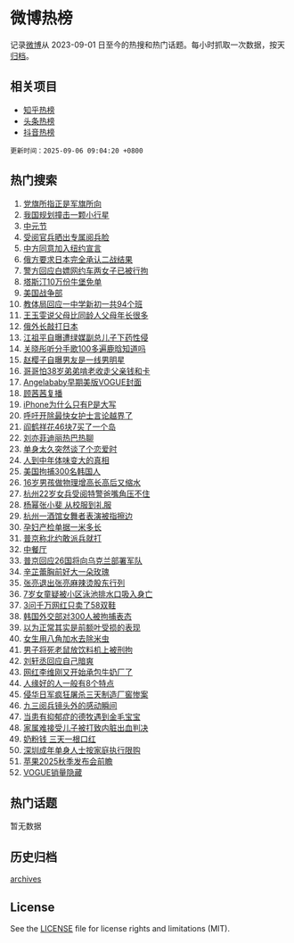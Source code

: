 # 微博热榜

记录[微博](https://www.weibo.com)从 2023-09-01 日至今的热搜和热门话题。每小时抓取一次数据，按天[归档](archives)。

## 相关项目

- [知乎热榜](https://github.com/hotarchive/zhihu)
- [头条热榜](https://github.com/hotarchive/toutiao)
- [抖音热榜](https://github.com/hotarchive/douyin)


`更新时间：2025-09-06 09:04:20 +0800`

## 热门搜索

1. [党旗所指正是军旗所向](https://m.weibo.cn/search?containerid=100103type%3D1%26t%3D10%26q%3D%23%E5%85%9A%E6%97%97%E6%89%80%E6%8C%87%E6%AD%A3%E6%98%AF%E5%86%9B%E6%97%97%E6%89%80%E5%90%91%23&stream_entry_id=51&isnewpage=1&extparam=seat%3D1%26dgr%3D0%26filter_type%3Drealtimehot%26stream_entry_id%3D51%26c_type%3D51%26q%3D%2523%25E5%2585%259A%25E6%2597%2597%25E6%2589%2580%25E6%258C%2587%25E6%25AD%25A3%25E6%2598%25AF%25E5%2586%259B%25E6%2597%2597%25E6%2589%2580%25E5%2590%2591%2523%26pos%3D0%26cate%3D10103%26display_time%3D1757120659%26pre_seqid%3D17571206589690283792206)
1. [我国规划撞击一颗小行星](https://m.weibo.cn/search?containerid=100103type%3D1%26t%3D10%26q%3D%23%E6%88%91%E5%9B%BD%E8%A7%84%E5%88%92%E6%92%9E%E5%87%BB%E4%B8%80%E9%A2%97%E5%B0%8F%E8%A1%8C%E6%98%9F%23&stream_entry_id=31&isnewpage=1&extparam=seat%3D1%26band_rank%3D1%26filter_type%3Drealtimehot%26c_type%3D31%26pos%3D0%26cate%3D5001%26dgr%3D0%26stream_entry_id%3D31%26q%3D%2523%25E6%2588%2591%25E5%259B%25BD%25E8%25A7%2584%25E5%2588%2592%25E6%2592%259E%25E5%2587%25BB%25E4%25B8%2580%25E9%25A2%2597%25E5%25B0%258F%25E8%25A1%258C%25E6%2598%259F%2523%26flag%3D1%26lcate%3D5001%26realpos%3D1%26display_time%3D1757120659%26pre_seqid%3D17571206589690283792206)
1. [中元节](https://m.weibo.cn/search?containerid=100103type%3D1%26t%3D10%26q%3D%E4%B8%AD%E5%85%83%E8%8A%82&stream_entry_id=31&isnewpage=1&extparam=seat%3D1%26band_rank%3D2%26filter_type%3Drealtimehot%26c_type%3D31%26pos%3D1%26cate%3D5001%26dgr%3D0%26stream_entry_id%3D31%26q%3D%25E4%25B8%25AD%25E5%2585%2583%25E8%258A%2582%26flag%3D1%26lcate%3D5001%26realpos%3D2%26display_time%3D1757120659%26pre_seqid%3D17571206589690283792206)
1. [受阅官兵晒出专属阅兵脸](https://m.weibo.cn/search?containerid=100103type%3D1%26t%3D10%26q%3D%23%E5%8F%97%E9%98%85%E5%AE%98%E5%85%B5%E6%99%92%E5%87%BA%E4%B8%93%E5%B1%9E%E9%98%85%E5%85%B5%E8%84%B8%23&stream_entry_id=31&isnewpage=1&extparam=seat%3D1%26band_rank%3D3%26filter_type%3Drealtimehot%26c_type%3D31%26pos%3D2%26cate%3D5001%26dgr%3D0%26stream_entry_id%3D31%26q%3D%2523%25E5%258F%2597%25E9%2598%2585%25E5%25AE%2598%25E5%2585%25B5%25E6%2599%2592%25E5%2587%25BA%25E4%25B8%2593%25E5%25B1%259E%25E9%2598%2585%25E5%2585%25B5%25E8%2584%25B8%2523%26flag%3D0%26lcate%3D5001%26realpos%3D3%26display_time%3D1757120659%26pre_seqid%3D17571206589690283792206)
1. [中方同意加入纽约宣言](https://m.weibo.cn/search?containerid=100103type%3D1%26t%3D10%26q%3D%23%E4%B8%AD%E6%96%B9%E5%90%8C%E6%84%8F%E5%8A%A0%E5%85%A5%E7%BA%BD%E7%BA%A6%E5%AE%A3%E8%A8%80%23&stream_entry_id=31&isnewpage=1&extparam=seat%3D1%26band_rank%3D4%26filter_type%3Drealtimehot%26c_type%3D31%26pos%3D3%26cate%3D5001%26dgr%3D0%26stream_entry_id%3D31%26q%3D%2523%25E4%25B8%25AD%25E6%2596%25B9%25E5%2590%258C%25E6%2584%258F%25E5%258A%25A0%25E5%2585%25A5%25E7%25BA%25BD%25E7%25BA%25A6%25E5%25AE%25A3%25E8%25A8%2580%2523%26flag%3D1%26lcate%3D5001%26realpos%3D4%26display_time%3D1757120659%26pre_seqid%3D17571206589690283792206)
1. [俄方要求日本完全承认二战结果](https://m.weibo.cn/search?containerid=100103type%3D1%26t%3D10%26q%3D%23%E4%BF%84%E6%96%B9%E8%A6%81%E6%B1%82%E6%97%A5%E6%9C%AC%E5%AE%8C%E5%85%A8%E6%89%BF%E8%AE%A4%E4%BA%8C%E6%88%98%E7%BB%93%E6%9E%9C%23&stream_entry_id=31&isnewpage=1&extparam=seat%3D1%26band_rank%3D5%26filter_type%3Drealtimehot%26c_type%3D31%26pos%3D4%26cate%3D5001%26dgr%3D0%26stream_entry_id%3D31%26q%3D%2523%25E4%25BF%2584%25E6%2596%25B9%25E8%25A6%2581%25E6%25B1%2582%25E6%2597%25A5%25E6%259C%25AC%25E5%25AE%258C%25E5%2585%25A8%25E6%2589%25BF%25E8%25AE%25A4%25E4%25BA%258C%25E6%2588%2598%25E7%25BB%2593%25E6%259E%259C%2523%26flag%3D0%26lcate%3D5001%26realpos%3D5%26display_time%3D1757120659%26pre_seqid%3D17571206589690283792206)
1. [警方回应白嫖网约车两女子已被行拘](https://m.weibo.cn/search?containerid=100103type%3D1%26t%3D10%26q%3D%23%E8%AD%A6%E6%96%B9%E5%9B%9E%E5%BA%94%E7%99%BD%E5%AB%96%E7%BD%91%E7%BA%A6%E8%BD%A6%E4%B8%A4%E5%A5%B3%E5%AD%90%E5%B7%B2%E8%A2%AB%E8%A1%8C%E6%8B%98%23&stream_entry_id=31&isnewpage=1&extparam=seat%3D1%26band_rank%3D6%26filter_type%3Drealtimehot%26c_type%3D31%26pos%3D5%26cate%3D5001%26dgr%3D0%26stream_entry_id%3D31%26q%3D%2523%25E8%25AD%25A6%25E6%2596%25B9%25E5%259B%259E%25E5%25BA%2594%25E7%2599%25BD%25E5%25AB%2596%25E7%25BD%2591%25E7%25BA%25A6%25E8%25BD%25A6%25E4%25B8%25A4%25E5%25A5%25B3%25E5%25AD%2590%25E5%25B7%25B2%25E8%25A2%25AB%25E8%25A1%258C%25E6%258B%2598%2523%26flag%3D1%26lcate%3D5001%26realpos%3D6%26display_time%3D1757120659%26pre_seqid%3D17571206589690283792206)
1. [塔斯汀10万份牛堡免单](https://m.weibo.cn/search?containerid=100103type%3D1%26t%3D10%26q%3D%23%E5%A1%94%E6%96%AF%E6%B1%8010%E4%B8%87%E4%BB%BD%E7%89%9B%E5%A0%A1%E5%85%8D%E5%8D%95%23&stream_entry_id=31&isnewpage=1&extparam=seat%3D1%26band_rank%3D7%26filter_type%3Drealtimehot%26c_type%3D31%26topic_ad%3D1%26pos%3D6%26cate%3D5001%26dgr%3D0%26adid%3D299942%26stream_entry_id%3D31%26is_ad_pos%3D1%26q%3D%2523%25E5%25A1%2594%25E6%2596%25AF%25E6%25B1%258010%25E4%25B8%2587%25E4%25BB%25BD%25E7%2589%259B%25E5%25A0%25A1%25E5%2585%258D%25E5%258D%2595%2523%26lcate%3D5001%26display_time%3D1757120659%26pre_seqid%3D17571206589690283792206)
1. [美国战争部](https://m.weibo.cn/search?containerid=100103type%3D1%26t%3D10%26q%3D%23%E7%BE%8E%E5%9B%BD%E6%88%98%E4%BA%89%E9%83%A8%23&stream_entry_id=31&isnewpage=1&extparam=seat%3D1%26band_rank%3D7%26filter_type%3Drealtimehot%26c_type%3D31%26pos%3D7%26cate%3D5001%26dgr%3D0%26stream_entry_id%3D31%26q%3D%2523%25E7%25BE%258E%25E5%259B%25BD%25E6%2588%2598%25E4%25BA%2589%25E9%2583%25A8%2523%26flag%3D1%26lcate%3D5001%26realpos%3D7%26display_time%3D1757120659%26pre_seqid%3D17571206589690283792206)
1. [教体局回应一中学新初一共94个班](https://m.weibo.cn/search?containerid=100103type%3D1%26t%3D10%26q%3D%23%E6%95%99%E4%BD%93%E5%B1%80%E5%9B%9E%E5%BA%94%E4%B8%80%E4%B8%AD%E5%AD%A6%E6%96%B0%E5%88%9D%E4%B8%80%E5%85%B194%E4%B8%AA%E7%8F%AD%23&stream_entry_id=31&isnewpage=1&extparam=seat%3D1%26band_rank%3D8%26filter_type%3Drealtimehot%26c_type%3D31%26pos%3D8%26cate%3D5001%26dgr%3D0%26stream_entry_id%3D31%26q%3D%2523%25E6%2595%2599%25E4%25BD%2593%25E5%25B1%2580%25E5%259B%259E%25E5%25BA%2594%25E4%25B8%2580%25E4%25B8%25AD%25E5%25AD%25A6%25E6%2596%25B0%25E5%2588%259D%25E4%25B8%2580%25E5%2585%25B194%25E4%25B8%25AA%25E7%258F%25AD%2523%26flag%3D0%26lcate%3D5001%26realpos%3D8%26display_time%3D1757120659%26pre_seqid%3D17571206589690283792206)
1. [王玉雯说父母比同龄人父母年长很多](https://m.weibo.cn/search?containerid=100103type%3D1%26t%3D10%26q%3D%23%E7%8E%8B%E7%8E%89%E9%9B%AF%E8%AF%B4%E7%88%B6%E6%AF%8D%E6%AF%94%E5%90%8C%E9%BE%84%E4%BA%BA%E7%88%B6%E6%AF%8D%E5%B9%B4%E9%95%BF%E5%BE%88%E5%A4%9A%23&stream_entry_id=31&isnewpage=1&extparam=seat%3D1%26band_rank%3D9%26filter_type%3Drealtimehot%26c_type%3D31%26pos%3D9%26cate%3D5001%26dgr%3D0%26stream_entry_id%3D31%26q%3D%2523%25E7%258E%258B%25E7%258E%2589%25E9%259B%25AF%25E8%25AF%25B4%25E7%2588%25B6%25E6%25AF%258D%25E6%25AF%2594%25E5%2590%258C%25E9%25BE%2584%25E4%25BA%25BA%25E7%2588%25B6%25E6%25AF%258D%25E5%25B9%25B4%25E9%2595%25BF%25E5%25BE%2588%25E5%25A4%259A%2523%26flag%3D0%26lcate%3D5001%26realpos%3D9%26display_time%3D1757120659%26pre_seqid%3D17571206589690283792206)
1. [俄外长敲打日本](https://m.weibo.cn/search?containerid=100103type%3D1%26t%3D10%26q%3D%23%E4%BF%84%E5%A4%96%E9%95%BF%E6%95%B2%E6%89%93%E6%97%A5%E6%9C%AC%23&stream_entry_id=31&isnewpage=1&extparam=seat%3D1%26band_rank%3D10%26filter_type%3Drealtimehot%26c_type%3D31%26pos%3D10%26cate%3D5001%26dgr%3D0%26stream_entry_id%3D31%26q%3D%2523%25E4%25BF%2584%25E5%25A4%2596%25E9%2595%25BF%25E6%2595%25B2%25E6%2589%2593%25E6%2597%25A5%25E6%259C%25AC%2523%26flag%3D1%26lcate%3D5001%26realpos%3D10%26display_time%3D1757120659%26pre_seqid%3D17571206589690283792206)
1. [江祖平自曝遭绿媒副总儿子下药性侵](https://m.weibo.cn/search?containerid=100103type%3D1%26t%3D10%26q%3D%23%E6%B1%9F%E7%A5%96%E5%B9%B3%E8%87%AA%E6%9B%9D%E9%81%AD%E7%BB%BF%E5%AA%92%E5%89%AF%E6%80%BB%E5%84%BF%E5%AD%90%E4%B8%8B%E8%8D%AF%E6%80%A7%E4%BE%B5%23&stream_entry_id=31&isnewpage=1&extparam=seat%3D1%26band_rank%3D11%26filter_type%3Drealtimehot%26c_type%3D31%26pos%3D11%26cate%3D5001%26dgr%3D0%26stream_entry_id%3D31%26q%3D%2523%25E6%25B1%259F%25E7%25A5%2596%25E5%25B9%25B3%25E8%2587%25AA%25E6%259B%259D%25E9%2581%25AD%25E7%25BB%25BF%25E5%25AA%2592%25E5%2589%25AF%25E6%2580%25BB%25E5%2584%25BF%25E5%25AD%2590%25E4%25B8%258B%25E8%258D%25AF%25E6%2580%25A7%25E4%25BE%25B5%2523%26flag%3D1%26lcate%3D5001%26realpos%3D11%26display_time%3D1757120659%26pre_seqid%3D17571206589690283792206)
1. [关晓彤听分手歌100多遍鹿晗知道吗](https://m.weibo.cn/search?containerid=100103type%3D1%26t%3D10%26q%3D%E5%85%B3%E6%99%93%E5%BD%A4%E5%90%AC%E5%88%86%E6%89%8B%E6%AD%8C100%E5%A4%9A%E9%81%8D%E9%B9%BF%E6%99%97%E7%9F%A5%E9%81%93%E5%90%97&stream_entry_id=31&isnewpage=1&extparam=seat%3D1%26band_rank%3D12%26filter_type%3Drealtimehot%26c_type%3D31%26pos%3D12%26cate%3D5001%26dgr%3D0%26stream_entry_id%3D31%26q%3D%25E5%2585%25B3%25E6%2599%2593%25E5%25BD%25A4%25E5%2590%25AC%25E5%2588%2586%25E6%2589%258B%25E6%25AD%258C100%25E5%25A4%259A%25E9%2581%258D%25E9%25B9%25BF%25E6%2599%2597%25E7%259F%25A5%25E9%2581%2593%25E5%2590%2597%26flag%3D2%26lcate%3D5001%26realpos%3D12%26display_time%3D1757120659%26pre_seqid%3D17571206589690283792206)
1. [赵樱子自曝男友是一线男明星](https://m.weibo.cn/search?containerid=100103type%3D1%26t%3D10%26q%3D%23%E8%B5%B5%E6%A8%B1%E5%AD%90%E8%87%AA%E6%9B%9D%E7%94%B7%E5%8F%8B%E6%98%AF%E4%B8%80%E7%BA%BF%E7%94%B7%E6%98%8E%E6%98%9F%23&stream_entry_id=31&isnewpage=1&extparam=seat%3D1%26band_rank%3D13%26filter_type%3Drealtimehot%26c_type%3D31%26pos%3D13%26cate%3D5001%26dgr%3D0%26stream_entry_id%3D31%26q%3D%2523%25E8%25B5%25B5%25E6%25A8%25B1%25E5%25AD%2590%25E8%2587%25AA%25E6%259B%259D%25E7%2594%25B7%25E5%258F%258B%25E6%2598%25AF%25E4%25B8%2580%25E7%25BA%25BF%25E7%2594%25B7%25E6%2598%258E%25E6%2598%259F%2523%26flag%3D2%26lcate%3D5001%26realpos%3D13%26display_time%3D1757120659%26pre_seqid%3D17571206589690283792206)
1. [哥哥怕38岁弟弟啃老收走父亲钱和卡](https://m.weibo.cn/search?containerid=100103type%3D1%26t%3D10%26q%3D%23%E5%93%A5%E5%93%A5%E6%80%9538%E5%B2%81%E5%BC%9F%E5%BC%9F%E5%95%83%E8%80%81%E6%94%B6%E8%B5%B0%E7%88%B6%E4%BA%B2%E9%92%B1%E5%92%8C%E5%8D%A1%23&stream_entry_id=31&isnewpage=1&extparam=seat%3D1%26band_rank%3D14%26filter_type%3Drealtimehot%26c_type%3D31%26pos%3D14%26cate%3D5001%26dgr%3D0%26stream_entry_id%3D31%26q%3D%2523%25E5%2593%25A5%25E5%2593%25A5%25E6%2580%259538%25E5%25B2%2581%25E5%25BC%259F%25E5%25BC%259F%25E5%2595%2583%25E8%2580%2581%25E6%2594%25B6%25E8%25B5%25B0%25E7%2588%25B6%25E4%25BA%25B2%25E9%2592%25B1%25E5%2592%258C%25E5%258D%25A1%2523%26flag%3D0%26lcate%3D5001%26realpos%3D14%26display_time%3D1757120659%26pre_seqid%3D17571206589690283792206)
1. [Angelababy早期美版VOGUE封面](https://m.weibo.cn/search?containerid=100103type%3D1%26t%3D10%26q%3D%23Angelababy%E6%97%A9%E6%9C%9F%E7%BE%8E%E7%89%88VOGUE%E5%B0%81%E9%9D%A2%23&stream_entry_id=31&isnewpage=1&extparam=seat%3D1%26band_rank%3D15%26filter_type%3Drealtimehot%26c_type%3D31%26pos%3D15%26cate%3D5001%26dgr%3D0%26stream_entry_id%3D31%26q%3D%2523Angelababy%25E6%2597%25A9%25E6%259C%259F%25E7%25BE%258E%25E7%2589%2588VOGUE%25E5%25B0%2581%25E9%259D%25A2%2523%26flag%3D1%26lcate%3D5001%26realpos%3D15%26display_time%3D1757120659%26pre_seqid%3D17571206589690283792206)
1. [顾茜茜复播](https://m.weibo.cn/search?containerid=100103type%3D1%26t%3D10%26q%3D%23%E9%A1%BE%E8%8C%9C%E8%8C%9C%E5%A4%8D%E6%92%AD%23&stream_entry_id=31&isnewpage=1&extparam=seat%3D1%26band_rank%3D16%26filter_type%3Drealtimehot%26c_type%3D31%26pos%3D16%26cate%3D5001%26dgr%3D0%26stream_entry_id%3D31%26q%3D%2523%25E9%25A1%25BE%25E8%258C%259C%25E8%258C%259C%25E5%25A4%258D%25E6%2592%25AD%2523%26flag%3D0%26lcate%3D5001%26realpos%3D16%26display_time%3D1757120659%26pre_seqid%3D17571206589690283792206)
1. [iPhone为什么只有P是大写](https://m.weibo.cn/search?containerid=100103type%3D1%26t%3D10%26q%3DiPhone%E4%B8%BA%E4%BB%80%E4%B9%88%E5%8F%AA%E6%9C%89P%E6%98%AF%E5%A4%A7%E5%86%99&stream_entry_id=31&isnewpage=1&extparam=seat%3D1%26band_rank%3D17%26filter_type%3Drealtimehot%26c_type%3D31%26pos%3D17%26cate%3D5001%26dgr%3D0%26stream_entry_id%3D31%26q%3DiPhone%25E4%25B8%25BA%25E4%25BB%2580%25E4%25B9%2588%25E5%258F%25AA%25E6%259C%2589P%25E6%2598%25AF%25E5%25A4%25A7%25E5%2586%2599%26flag%3D1%26lcate%3D5001%26realpos%3D17%26display_time%3D1757120659%26pre_seqid%3D17571206589690283792206)
1. [呼吁开除最快女护士言论越界了](https://m.weibo.cn/search?containerid=100103type%3D1%26t%3D10%26q%3D%23%E5%91%BC%E5%90%81%E5%BC%80%E9%99%A4%E6%9C%80%E5%BF%AB%E5%A5%B3%E6%8A%A4%E5%A3%AB%E8%A8%80%E8%AE%BA%E8%B6%8A%E7%95%8C%E4%BA%86%23&stream_entry_id=31&isnewpage=1&extparam=seat%3D1%26band_rank%3D18%26filter_type%3Drealtimehot%26c_type%3D31%26pos%3D18%26cate%3D5001%26dgr%3D0%26stream_entry_id%3D31%26q%3D%2523%25E5%2591%25BC%25E5%2590%2581%25E5%25BC%2580%25E9%2599%25A4%25E6%259C%2580%25E5%25BF%25AB%25E5%25A5%25B3%25E6%258A%25A4%25E5%25A3%25AB%25E8%25A8%2580%25E8%25AE%25BA%25E8%25B6%258A%25E7%2595%258C%25E4%25BA%2586%2523%26flag%3D0%26lcate%3D5001%26realpos%3D18%26display_time%3D1757120659%26pre_seqid%3D17571206589690283792206)
1. [阎鹤祥花46块7买了一个岛](https://m.weibo.cn/search?containerid=100103type%3D1%26t%3D10%26q%3D%23%E9%98%8E%E9%B9%A4%E7%A5%A5%E8%8A%B146%E5%9D%977%E4%B9%B0%E4%BA%86%E4%B8%80%E4%B8%AA%E5%B2%9B%23&stream_entry_id=31&isnewpage=1&extparam=seat%3D1%26band_rank%3D19%26filter_type%3Drealtimehot%26c_type%3D31%26pos%3D19%26cate%3D5001%26dgr%3D0%26stream_entry_id%3D31%26q%3D%2523%25E9%2598%258E%25E9%25B9%25A4%25E7%25A5%25A5%25E8%258A%25B146%25E5%259D%25977%25E4%25B9%25B0%25E4%25BA%2586%25E4%25B8%2580%25E4%25B8%25AA%25E5%25B2%259B%2523%26flag%3D0%26lcate%3D5001%26realpos%3D19%26display_time%3D1757120659%26pre_seqid%3D17571206589690283792206)
1. [刘亦菲迪丽热巴热聊](https://m.weibo.cn/search?containerid=100103type%3D1%26t%3D10%26q%3D%23%E5%88%98%E4%BA%A6%E8%8F%B2%E8%BF%AA%E4%B8%BD%E7%83%AD%E5%B7%B4%E7%83%AD%E8%81%8A%23&stream_entry_id=31&isnewpage=1&extparam=seat%3D1%26band_rank%3D20%26filter_type%3Drealtimehot%26c_type%3D31%26pos%3D20%26cate%3D5001%26dgr%3D0%26stream_entry_id%3D31%26q%3D%2523%25E5%2588%2598%25E4%25BA%25A6%25E8%258F%25B2%25E8%25BF%25AA%25E4%25B8%25BD%25E7%2583%25AD%25E5%25B7%25B4%25E7%2583%25AD%25E8%2581%258A%2523%26flag%3D0%26lcate%3D5001%26realpos%3D20%26display_time%3D1757120659%26pre_seqid%3D17571206589690283792206)
1. [单身太久突然谈了个恋爱时](https://m.weibo.cn/search?containerid=100103type%3D1%26t%3D10%26q%3D%23%E5%8D%95%E8%BA%AB%E5%A4%AA%E4%B9%85%E7%AA%81%E7%84%B6%E8%B0%88%E4%BA%86%E4%B8%AA%E6%81%8B%E7%88%B1%E6%97%B6%23&stream_entry_id=31&isnewpage=1&extparam=seat%3D1%26band_rank%3D21%26filter_type%3Drealtimehot%26c_type%3D31%26pos%3D21%26cate%3D5001%26dgr%3D0%26stream_entry_id%3D31%26q%3D%2523%25E5%258D%2595%25E8%25BA%25AB%25E5%25A4%25AA%25E4%25B9%2585%25E7%25AA%2581%25E7%2584%25B6%25E8%25B0%2588%25E4%25BA%2586%25E4%25B8%25AA%25E6%2581%258B%25E7%2588%25B1%25E6%2597%25B6%2523%26flag%3D1%26lcate%3D5001%26realpos%3D21%26display_time%3D1757120659%26pre_seqid%3D17571206589690283792206)
1. [人到中年体味变大的真相](https://m.weibo.cn/search?containerid=100103type%3D1%26t%3D10%26q%3D%E4%BA%BA%E5%88%B0%E4%B8%AD%E5%B9%B4%E4%BD%93%E5%91%B3%E5%8F%98%E5%A4%A7%E7%9A%84%E7%9C%9F%E7%9B%B8&stream_entry_id=31&isnewpage=1&extparam=seat%3D1%26band_rank%3D22%26filter_type%3Drealtimehot%26c_type%3D31%26pos%3D22%26cate%3D5001%26dgr%3D0%26stream_entry_id%3D31%26q%3D%25E4%25BA%25BA%25E5%2588%25B0%25E4%25B8%25AD%25E5%25B9%25B4%25E4%25BD%2593%25E5%2591%25B3%25E5%258F%2598%25E5%25A4%25A7%25E7%259A%2584%25E7%259C%259F%25E7%259B%25B8%26flag%3D0%26lcate%3D5001%26realpos%3D22%26display_time%3D1757120659%26pre_seqid%3D17571206589690283792206)
1. [美国拘捕300名韩国人](https://m.weibo.cn/search?containerid=100103type%3D1%26t%3D10%26q%3D%23%E7%BE%8E%E5%9B%BD%E6%8B%98%E6%8D%95300%E5%90%8D%E9%9F%A9%E5%9B%BD%E4%BA%BA%23&stream_entry_id=31&isnewpage=1&extparam=seat%3D1%26band_rank%3D23%26filter_type%3Drealtimehot%26c_type%3D31%26pos%3D23%26cate%3D5001%26dgr%3D0%26stream_entry_id%3D31%26q%3D%2523%25E7%25BE%258E%25E5%259B%25BD%25E6%258B%2598%25E6%258D%2595300%25E5%2590%258D%25E9%259F%25A9%25E5%259B%25BD%25E4%25BA%25BA%2523%26flag%3D0%26lcate%3D5001%26realpos%3D23%26display_time%3D1757120659%26pre_seqid%3D17571206589690283792206)
1. [16岁男孩做物理增高长高后又缩水](https://m.weibo.cn/search?containerid=100103type%3D1%26t%3D10%26q%3D%2316%E5%B2%81%E7%94%B7%E5%AD%A9%E5%81%9A%E7%89%A9%E7%90%86%E5%A2%9E%E9%AB%98%E9%95%BF%E9%AB%98%E5%90%8E%E5%8F%88%E7%BC%A9%E6%B0%B4%23&stream_entry_id=31&isnewpage=1&extparam=seat%3D1%26band_rank%3D24%26filter_type%3Drealtimehot%26c_type%3D31%26pos%3D24%26cate%3D5001%26dgr%3D0%26stream_entry_id%3D31%26q%3D%252316%25E5%25B2%2581%25E7%2594%25B7%25E5%25AD%25A9%25E5%2581%259A%25E7%2589%25A9%25E7%2590%2586%25E5%25A2%259E%25E9%25AB%2598%25E9%2595%25BF%25E9%25AB%2598%25E5%2590%258E%25E5%258F%2588%25E7%25BC%25A9%25E6%25B0%25B4%2523%26flag%3D1%26lcate%3D5001%26realpos%3D24%26display_time%3D1757120659%26pre_seqid%3D17571206589690283792206)
1. [杭州22岁女兵受阅特警爸嘴角压不住](https://m.weibo.cn/search?containerid=100103type%3D1%26t%3D10%26q%3D%23%E6%9D%AD%E5%B7%9E22%E5%B2%81%E5%A5%B3%E5%85%B5%E5%8F%97%E9%98%85%E7%89%B9%E8%AD%A6%E7%88%B8%E5%98%B4%E8%A7%92%E5%8E%8B%E4%B8%8D%E4%BD%8F%23&stream_entry_id=31&isnewpage=1&extparam=seat%3D1%26band_rank%3D25%26filter_type%3Drealtimehot%26c_type%3D31%26pos%3D25%26cate%3D5001%26dgr%3D0%26stream_entry_id%3D31%26q%3D%2523%25E6%259D%25AD%25E5%25B7%259E22%25E5%25B2%2581%25E5%25A5%25B3%25E5%2585%25B5%25E5%258F%2597%25E9%2598%2585%25E7%2589%25B9%25E8%25AD%25A6%25E7%2588%25B8%25E5%2598%25B4%25E8%25A7%2592%25E5%258E%258B%25E4%25B8%258D%25E4%25BD%258F%2523%26flag%3D0%26lcate%3D5001%26realpos%3D25%26display_time%3D1757120659%26pre_seqid%3D17571206589690283792206)
1. [杨幂张小斐 从校服到礼服](https://m.weibo.cn/search?containerid=100103type%3D1%26t%3D10%26q%3D%E6%9D%A8%E5%B9%82%E5%BC%A0%E5%B0%8F%E6%96%90+%E4%BB%8E%E6%A0%A1%E6%9C%8D%E5%88%B0%E7%A4%BC%E6%9C%8D&stream_entry_id=31&isnewpage=1&extparam=seat%3D1%26band_rank%3D26%26filter_type%3Drealtimehot%26c_type%3D31%26pos%3D26%26cate%3D5001%26dgr%3D0%26stream_entry_id%3D31%26q%3D%25E6%259D%25A8%25E5%25B9%2582%25E5%25BC%25A0%25E5%25B0%258F%25E6%2596%2590%2520%25E4%25BB%258E%25E6%25A0%25A1%25E6%259C%258D%25E5%2588%25B0%25E7%25A4%25BC%25E6%259C%258D%26flag%3D0%26lcate%3D5001%26realpos%3D26%26display_time%3D1757120659%26pre_seqid%3D17571206589690283792206)
1. [杭州一酒馆女舞者表演被指擦边](https://m.weibo.cn/search?containerid=100103type%3D1%26t%3D10%26q%3D%23%E6%9D%AD%E5%B7%9E%E4%B8%80%E9%85%92%E9%A6%86%E5%A5%B3%E8%88%9E%E8%80%85%E8%A1%A8%E6%BC%94%E8%A2%AB%E6%8C%87%E6%93%A6%E8%BE%B9%23&stream_entry_id=31&isnewpage=1&extparam=seat%3D1%26band_rank%3D27%26filter_type%3Drealtimehot%26c_type%3D31%26pos%3D27%26cate%3D5001%26dgr%3D0%26stream_entry_id%3D31%26q%3D%2523%25E6%259D%25AD%25E5%25B7%259E%25E4%25B8%2580%25E9%2585%2592%25E9%25A6%2586%25E5%25A5%25B3%25E8%2588%259E%25E8%2580%2585%25E8%25A1%25A8%25E6%25BC%2594%25E8%25A2%25AB%25E6%258C%2587%25E6%2593%25A6%25E8%25BE%25B9%2523%26flag%3D0%26lcate%3D5001%26realpos%3D27%26display_time%3D1757120659%26pre_seqid%3D17571206589690283792206)
1. [孕妇产检单据一米多长](https://m.weibo.cn/search?containerid=100103type%3D1%26t%3D10%26q%3D%E5%AD%95%E5%A6%87%E4%BA%A7%E6%A3%80%E5%8D%95%E6%8D%AE%E4%B8%80%E7%B1%B3%E5%A4%9A%E9%95%BF&stream_entry_id=31&isnewpage=1&extparam=seat%3D1%26band_rank%3D28%26filter_type%3Drealtimehot%26c_type%3D31%26pos%3D28%26cate%3D5001%26dgr%3D0%26stream_entry_id%3D31%26q%3D%25E5%25AD%2595%25E5%25A6%2587%25E4%25BA%25A7%25E6%25A3%2580%25E5%258D%2595%25E6%258D%25AE%25E4%25B8%2580%25E7%25B1%25B3%25E5%25A4%259A%25E9%2595%25BF%26flag%3D1%26lcate%3D5001%26realpos%3D28%26display_time%3D1757120659%26pre_seqid%3D17571206589690283792206)
1. [普京称北约敢派兵就打](https://m.weibo.cn/search?containerid=100103type%3D1%26t%3D10%26q%3D%23%E6%99%AE%E4%BA%AC%E7%A7%B0%E5%8C%97%E7%BA%A6%E6%95%A2%E6%B4%BE%E5%85%B5%E5%B0%B1%E6%89%93%23&stream_entry_id=31&isnewpage=1&extparam=seat%3D1%26band_rank%3D29%26filter_type%3Drealtimehot%26c_type%3D31%26pos%3D29%26cate%3D5001%26dgr%3D0%26stream_entry_id%3D31%26q%3D%2523%25E6%2599%25AE%25E4%25BA%25AC%25E7%25A7%25B0%25E5%258C%2597%25E7%25BA%25A6%25E6%2595%25A2%25E6%25B4%25BE%25E5%2585%25B5%25E5%25B0%25B1%25E6%2589%2593%2523%26flag%3D1%26lcate%3D5001%26realpos%3D29%26display_time%3D1757120659%26pre_seqid%3D17571206589690283792206)
1. [中餐厅](https://m.weibo.cn/search?containerid=100103type%3D1%26t%3D10%26q%3D%E4%B8%AD%E9%A4%90%E5%8E%85&stream_entry_id=31&isnewpage=1&extparam=seat%3D1%26band_rank%3D30%26filter_type%3Drealtimehot%26c_type%3D31%26pos%3D30%26cate%3D5001%26dgr%3D0%26stream_entry_id%3D31%26q%3D%25E4%25B8%25AD%25E9%25A4%2590%25E5%258E%2585%26flag%3D0%26lcate%3D5001%26realpos%3D30%26display_time%3D1757120659%26pre_seqid%3D17571206589690283792206)
1. [普京回应26国将向乌克兰部署军队](https://m.weibo.cn/search?containerid=100103type%3D1%26t%3D10%26q%3D%23%E6%99%AE%E4%BA%AC%E5%9B%9E%E5%BA%9426%E5%9B%BD%E5%B0%86%E5%90%91%E4%B9%8C%E5%85%8B%E5%85%B0%E9%83%A8%E7%BD%B2%E5%86%9B%E9%98%9F%23&stream_entry_id=31&isnewpage=1&extparam=seat%3D1%26band_rank%3D31%26filter_type%3Drealtimehot%26c_type%3D31%26pos%3D31%26cate%3D5001%26dgr%3D0%26stream_entry_id%3D31%26q%3D%2523%25E6%2599%25AE%25E4%25BA%25AC%25E5%259B%259E%25E5%25BA%259426%25E5%259B%25BD%25E5%25B0%2586%25E5%2590%2591%25E4%25B9%258C%25E5%2585%258B%25E5%2585%25B0%25E9%2583%25A8%25E7%25BD%25B2%25E5%2586%259B%25E9%2598%259F%2523%26flag%3D1%26lcate%3D5001%26realpos%3D31%26display_time%3D1757120659%26pre_seqid%3D17571206589690283792206)
1. [辛芷蕾胸前好大一朵玫瑰](https://m.weibo.cn/search?containerid=100103type%3D1%26t%3D10%26q%3D%23%E8%BE%9B%E8%8A%B7%E8%95%BE%E8%83%B8%E5%89%8D%E5%A5%BD%E5%A4%A7%E4%B8%80%E6%9C%B5%E7%8E%AB%E7%91%B0%23&stream_entry_id=31&isnewpage=1&extparam=seat%3D1%26band_rank%3D32%26filter_type%3Drealtimehot%26c_type%3D31%26pos%3D32%26cate%3D5001%26dgr%3D0%26stream_entry_id%3D31%26q%3D%2523%25E8%25BE%259B%25E8%258A%25B7%25E8%2595%25BE%25E8%2583%25B8%25E5%2589%258D%25E5%25A5%25BD%25E5%25A4%25A7%25E4%25B8%2580%25E6%259C%25B5%25E7%258E%25AB%25E7%2591%25B0%2523%26flag%3D0%26lcate%3D5001%26realpos%3D32%26display_time%3D1757120659%26pre_seqid%3D17571206589690283792206)
1. [张亮退出张亮麻辣烫股东行列](https://m.weibo.cn/search?containerid=100103type%3D1%26t%3D10%26q%3D%23%E5%BC%A0%E4%BA%AE%E9%80%80%E5%87%BA%E5%BC%A0%E4%BA%AE%E9%BA%BB%E8%BE%A3%E7%83%AB%E8%82%A1%E4%B8%9C%E8%A1%8C%E5%88%97%23&stream_entry_id=31&isnewpage=1&extparam=seat%3D1%26band_rank%3D33%26filter_type%3Drealtimehot%26c_type%3D31%26pos%3D33%26cate%3D5001%26dgr%3D0%26stream_entry_id%3D31%26q%3D%2523%25E5%25BC%25A0%25E4%25BA%25AE%25E9%2580%2580%25E5%2587%25BA%25E5%25BC%25A0%25E4%25BA%25AE%25E9%25BA%25BB%25E8%25BE%25A3%25E7%2583%25AB%25E8%2582%25A1%25E4%25B8%259C%25E8%25A1%258C%25E5%2588%2597%2523%26flag%3D0%26lcate%3D5001%26realpos%3D33%26display_time%3D1757120659%26pre_seqid%3D17571206589690283792206)
1. [7岁女童疑被小区泳池排水口吸入身亡](https://m.weibo.cn/search?containerid=100103type%3D1%26t%3D10%26q%3D%237%E5%B2%81%E5%A5%B3%E7%AB%A5%E7%96%91%E8%A2%AB%E5%B0%8F%E5%8C%BA%E6%B3%B3%E6%B1%A0%E6%8E%92%E6%B0%B4%E5%8F%A3%E5%90%B8%E5%85%A5%E8%BA%AB%E4%BA%A1%23&stream_entry_id=31&isnewpage=1&extparam=seat%3D1%26band_rank%3D34%26filter_type%3Drealtimehot%26c_type%3D31%26pos%3D34%26cate%3D5001%26dgr%3D0%26stream_entry_id%3D31%26q%3D%25237%25E5%25B2%2581%25E5%25A5%25B3%25E7%25AB%25A5%25E7%2596%2591%25E8%25A2%25AB%25E5%25B0%258F%25E5%258C%25BA%25E6%25B3%25B3%25E6%25B1%25A0%25E6%258E%2592%25E6%25B0%25B4%25E5%258F%25A3%25E5%2590%25B8%25E5%2585%25A5%25E8%25BA%25AB%25E4%25BA%25A1%2523%26flag%3D1%26lcate%3D5001%26realpos%3D34%26display_time%3D1757120659%26pre_seqid%3D17571206589690283792206)
1. [3问千万网红只卖了58双鞋](https://m.weibo.cn/search?containerid=100103type%3D1%26t%3D10%26q%3D%233%E9%97%AE%E5%8D%83%E4%B8%87%E7%BD%91%E7%BA%A2%E5%8F%AA%E5%8D%96%E4%BA%8658%E5%8F%8C%E9%9E%8B%23&stream_entry_id=31&isnewpage=1&extparam=seat%3D1%26band_rank%3D35%26filter_type%3Drealtimehot%26c_type%3D31%26pos%3D35%26cate%3D5001%26dgr%3D0%26stream_entry_id%3D31%26q%3D%25233%25E9%2597%25AE%25E5%258D%2583%25E4%25B8%2587%25E7%25BD%2591%25E7%25BA%25A2%25E5%258F%25AA%25E5%258D%2596%25E4%25BA%258658%25E5%258F%258C%25E9%259E%258B%2523%26flag%3D0%26lcate%3D5001%26realpos%3D35%26display_time%3D1757120659%26pre_seqid%3D17571206589690283792206)
1. [韩国外交部对300人被拘捕表态](https://m.weibo.cn/search?containerid=100103type%3D1%26t%3D10%26q%3D%23%E9%9F%A9%E5%9B%BD%E5%A4%96%E4%BA%A4%E9%83%A8%E5%AF%B9300%E4%BA%BA%E8%A2%AB%E6%8B%98%E6%8D%95%E8%A1%A8%E6%80%81%23&stream_entry_id=31&isnewpage=1&extparam=seat%3D1%26band_rank%3D36%26filter_type%3Drealtimehot%26c_type%3D31%26pos%3D36%26cate%3D5001%26dgr%3D0%26stream_entry_id%3D31%26q%3D%2523%25E9%259F%25A9%25E5%259B%25BD%25E5%25A4%2596%25E4%25BA%25A4%25E9%2583%25A8%25E5%25AF%25B9300%25E4%25BA%25BA%25E8%25A2%25AB%25E6%258B%2598%25E6%258D%2595%25E8%25A1%25A8%25E6%2580%2581%2523%26flag%3D1%26lcate%3D5001%26realpos%3D36%26display_time%3D1757120659%26pre_seqid%3D17571206589690283792206)
1. [以为正常其实是前额叶受损的表现](https://m.weibo.cn/search?containerid=100103type%3D1%26t%3D10%26q%3D%E4%BB%A5%E4%B8%BA%E6%AD%A3%E5%B8%B8%E5%85%B6%E5%AE%9E%E6%98%AF%E5%89%8D%E9%A2%9D%E5%8F%B6%E5%8F%97%E6%8D%9F%E7%9A%84%E8%A1%A8%E7%8E%B0&stream_entry_id=31&isnewpage=1&extparam=seat%3D1%26band_rank%3D37%26filter_type%3Drealtimehot%26c_type%3D31%26pos%3D37%26cate%3D5001%26dgr%3D0%26stream_entry_id%3D31%26q%3D%25E4%25BB%25A5%25E4%25B8%25BA%25E6%25AD%25A3%25E5%25B8%25B8%25E5%2585%25B6%25E5%25AE%259E%25E6%2598%25AF%25E5%2589%258D%25E9%25A2%259D%25E5%258F%25B6%25E5%258F%2597%25E6%258D%259F%25E7%259A%2584%25E8%25A1%25A8%25E7%258E%25B0%26flag%3D1%26lcate%3D5001%26realpos%3D37%26display_time%3D1757120659%26pre_seqid%3D17571206589690283792206)
1. [女生用八角加水去除米虫](https://m.weibo.cn/search?containerid=100103type%3D1%26t%3D10%26q%3D%23%E5%A5%B3%E7%94%9F%E7%94%A8%E5%85%AB%E8%A7%92%E5%8A%A0%E6%B0%B4%E5%8E%BB%E9%99%A4%E7%B1%B3%E8%99%AB%23&stream_entry_id=31&isnewpage=1&extparam=seat%3D1%26band_rank%3D38%26filter_type%3Drealtimehot%26c_type%3D31%26pos%3D38%26cate%3D5001%26dgr%3D0%26stream_entry_id%3D31%26q%3D%2523%25E5%25A5%25B3%25E7%2594%259F%25E7%2594%25A8%25E5%2585%25AB%25E8%25A7%2592%25E5%258A%25A0%25E6%25B0%25B4%25E5%258E%25BB%25E9%2599%25A4%25E7%25B1%25B3%25E8%2599%25AB%2523%26flag%3D1%26lcate%3D5001%26realpos%3D38%26display_time%3D1757120659%26pre_seqid%3D17571206589690283792206)
1. [男子将死老鼠放饮料机上被刑拘](https://m.weibo.cn/search?containerid=100103type%3D1%26t%3D10%26q%3D%23%E7%94%B7%E5%AD%90%E5%B0%86%E6%AD%BB%E8%80%81%E9%BC%A0%E6%94%BE%E9%A5%AE%E6%96%99%E6%9C%BA%E4%B8%8A%E8%A2%AB%E5%88%91%E6%8B%98%23&stream_entry_id=31&isnewpage=1&extparam=seat%3D1%26band_rank%3D39%26filter_type%3Drealtimehot%26c_type%3D31%26pos%3D39%26cate%3D5001%26dgr%3D0%26stream_entry_id%3D31%26q%3D%2523%25E7%2594%25B7%25E5%25AD%2590%25E5%25B0%2586%25E6%25AD%25BB%25E8%2580%2581%25E9%25BC%25A0%25E6%2594%25BE%25E9%25A5%25AE%25E6%2596%2599%25E6%259C%25BA%25E4%25B8%258A%25E8%25A2%25AB%25E5%2588%2591%25E6%258B%2598%2523%26flag%3D1%26lcate%3D5001%26realpos%3D39%26display_time%3D1757120659%26pre_seqid%3D17571206589690283792206)
1. [刘轩丞回应自己暗爽](https://m.weibo.cn/search?containerid=100103type%3D1%26t%3D10%26q%3D%E5%88%98%E8%BD%A9%E4%B8%9E%E5%9B%9E%E5%BA%94%E8%87%AA%E5%B7%B1%E6%9A%97%E7%88%BD&stream_entry_id=31&isnewpage=1&extparam=seat%3D1%26band_rank%3D40%26filter_type%3Drealtimehot%26c_type%3D31%26pos%3D40%26cate%3D5001%26dgr%3D0%26stream_entry_id%3D31%26q%3D%25E5%2588%2598%25E8%25BD%25A9%25E4%25B8%259E%25E5%259B%259E%25E5%25BA%2594%25E8%2587%25AA%25E5%25B7%25B1%25E6%259A%2597%25E7%2588%25BD%26flag%3D1%26lcate%3D5001%26realpos%3D40%26display_time%3D1757120659%26pre_seqid%3D17571206589690283792206)
1. [网红李维刚又开始承包牛奶厂了](https://m.weibo.cn/search?containerid=100103type%3D1%26t%3D10%26q%3D%23%E7%BD%91%E7%BA%A2%E6%9D%8E%E7%BB%B4%E5%88%9A%E5%8F%88%E5%BC%80%E5%A7%8B%E6%89%BF%E5%8C%85%E7%89%9B%E5%A5%B6%E5%8E%82%E4%BA%86%23&stream_entry_id=31&isnewpage=1&extparam=seat%3D1%26band_rank%3D41%26filter_type%3Drealtimehot%26c_type%3D31%26pos%3D41%26cate%3D5001%26dgr%3D0%26stream_entry_id%3D31%26q%3D%2523%25E7%25BD%2591%25E7%25BA%25A2%25E6%259D%258E%25E7%25BB%25B4%25E5%2588%259A%25E5%258F%2588%25E5%25BC%2580%25E5%25A7%258B%25E6%2589%25BF%25E5%258C%2585%25E7%2589%259B%25E5%25A5%25B6%25E5%258E%2582%25E4%25BA%2586%2523%26flag%3D1%26lcate%3D5001%26realpos%3D41%26display_time%3D1757120659%26pre_seqid%3D17571206589690283792206)
1. [人缘好的人一般有8个特点](https://m.weibo.cn/search?containerid=100103type%3D1%26t%3D10%26q%3D%23%E4%BA%BA%E7%BC%98%E5%A5%BD%E7%9A%84%E4%BA%BA%E4%B8%80%E8%88%AC%E6%9C%898%E4%B8%AA%E7%89%B9%E7%82%B9%23&stream_entry_id=31&isnewpage=1&extparam=seat%3D1%26band_rank%3D42%26filter_type%3Drealtimehot%26c_type%3D31%26pos%3D42%26cate%3D5001%26dgr%3D0%26stream_entry_id%3D31%26q%3D%2523%25E4%25BA%25BA%25E7%25BC%2598%25E5%25A5%25BD%25E7%259A%2584%25E4%25BA%25BA%25E4%25B8%2580%25E8%2588%25AC%25E6%259C%25898%25E4%25B8%25AA%25E7%2589%25B9%25E7%2582%25B9%2523%26flag%3D1%26lcate%3D5001%26realpos%3D42%26display_time%3D1757120659%26pre_seqid%3D17571206589690283792206)
1. [侵华日军疯狂屠杀三天制造厂窖惨案](https://m.weibo.cn/search?containerid=100103type%3D1%26t%3D10%26q%3D%23%E4%BE%B5%E5%8D%8E%E6%97%A5%E5%86%9B%E7%96%AF%E7%8B%82%E5%B1%A0%E6%9D%80%E4%B8%89%E5%A4%A9%E5%88%B6%E9%80%A0%E5%8E%82%E7%AA%96%E6%83%A8%E6%A1%88%23&stream_entry_id=31&isnewpage=1&extparam=seat%3D1%26band_rank%3D43%26filter_type%3Drealtimehot%26c_type%3D31%26pos%3D43%26cate%3D5001%26dgr%3D0%26stream_entry_id%3D31%26q%3D%2523%25E4%25BE%25B5%25E5%258D%258E%25E6%2597%25A5%25E5%2586%259B%25E7%2596%25AF%25E7%258B%2582%25E5%25B1%25A0%25E6%259D%2580%25E4%25B8%2589%25E5%25A4%25A9%25E5%2588%25B6%25E9%2580%25A0%25E5%258E%2582%25E7%25AA%2596%25E6%2583%25A8%25E6%25A1%2588%2523%26flag%3D0%26lcate%3D5001%26realpos%3D43%26display_time%3D1757120659%26pre_seqid%3D17571206589690283792206)
1. [九三阅兵镜头外的感动瞬间](https://m.weibo.cn/search?containerid=100103type%3D1%26t%3D10%26q%3D%23%E4%B9%9D%E4%B8%89%E9%98%85%E5%85%B5%E9%95%9C%E5%A4%B4%E5%A4%96%E7%9A%84%E6%84%9F%E5%8A%A8%E7%9E%AC%E9%97%B4%23&stream_entry_id=31&isnewpage=1&extparam=seat%3D1%26band_rank%3D44%26filter_type%3Drealtimehot%26c_type%3D31%26pos%3D44%26cate%3D5001%26dgr%3D0%26stream_entry_id%3D31%26q%3D%2523%25E4%25B9%259D%25E4%25B8%2589%25E9%2598%2585%25E5%2585%25B5%25E9%2595%259C%25E5%25A4%25B4%25E5%25A4%2596%25E7%259A%2584%25E6%2584%259F%25E5%258A%25A8%25E7%259E%25AC%25E9%2597%25B4%2523%26flag%3D1%26lcate%3D5001%26realpos%3D44%26display_time%3D1757120659%26pre_seqid%3D17571206589690283792206)
1. [当患有抑郁症的德牧遇到金毛宝宝](https://m.weibo.cn/search?containerid=100103type%3D1%26t%3D10%26q%3D%23%E5%BD%93%E6%82%A3%E6%9C%89%E6%8A%91%E9%83%81%E7%97%87%E7%9A%84%E5%BE%B7%E7%89%A7%E9%81%87%E5%88%B0%E9%87%91%E6%AF%9B%E5%AE%9D%E5%AE%9D%23&stream_entry_id=31&isnewpage=1&extparam=seat%3D1%26band_rank%3D45%26filter_type%3Drealtimehot%26c_type%3D31%26pos%3D45%26cate%3D5001%26dgr%3D0%26stream_entry_id%3D31%26q%3D%2523%25E5%25BD%2593%25E6%2582%25A3%25E6%259C%2589%25E6%258A%2591%25E9%2583%2581%25E7%2597%2587%25E7%259A%2584%25E5%25BE%25B7%25E7%2589%25A7%25E9%2581%2587%25E5%2588%25B0%25E9%2587%2591%25E6%25AF%259B%25E5%25AE%259D%25E5%25AE%259D%2523%26flag%3D1%26lcate%3D5001%26realpos%3D45%26display_time%3D1757120659%26pre_seqid%3D17571206589690283792206)
1. [家属难接受儿子被打致内脏出血判决](https://m.weibo.cn/search?containerid=100103type%3D1%26t%3D10%26q%3D%23%E5%AE%B6%E5%B1%9E%E9%9A%BE%E6%8E%A5%E5%8F%97%E5%84%BF%E5%AD%90%E8%A2%AB%E6%89%93%E8%87%B4%E5%86%85%E8%84%8F%E5%87%BA%E8%A1%80%E5%88%A4%E5%86%B3%23&stream_entry_id=31&isnewpage=1&extparam=seat%3D1%26band_rank%3D46%26filter_type%3Drealtimehot%26c_type%3D31%26pos%3D46%26cate%3D5001%26dgr%3D0%26stream_entry_id%3D31%26q%3D%2523%25E5%25AE%25B6%25E5%25B1%259E%25E9%259A%25BE%25E6%258E%25A5%25E5%258F%2597%25E5%2584%25BF%25E5%25AD%2590%25E8%25A2%25AB%25E6%2589%2593%25E8%2587%25B4%25E5%2586%2585%25E8%2584%258F%25E5%2587%25BA%25E8%25A1%2580%25E5%2588%25A4%25E5%2586%25B3%2523%26flag%3D1%26lcate%3D5001%26realpos%3D46%26display_time%3D1757120659%26pre_seqid%3D17571206589690283792206)
1. [奶粉钱 三天一根口红](https://m.weibo.cn/search?containerid=100103type%3D1%26t%3D10%26q%3D%E5%A5%B6%E7%B2%89%E9%92%B1+%E4%B8%89%E5%A4%A9%E4%B8%80%E6%A0%B9%E5%8F%A3%E7%BA%A2&stream_entry_id=31&isnewpage=1&extparam=seat%3D1%26band_rank%3D47%26filter_type%3Drealtimehot%26c_type%3D31%26pos%3D47%26cate%3D5001%26dgr%3D0%26stream_entry_id%3D31%26q%3D%25E5%25A5%25B6%25E7%25B2%2589%25E9%2592%25B1%2520%25E4%25B8%2589%25E5%25A4%25A9%25E4%25B8%2580%25E6%25A0%25B9%25E5%258F%25A3%25E7%25BA%25A2%26flag%3D1%26lcate%3D5001%26realpos%3D47%26display_time%3D1757120659%26pre_seqid%3D17571206589690283792206)
1. [深圳成年单身人士按家庭执行限购](https://m.weibo.cn/search?containerid=100103type%3D1%26t%3D10%26q%3D%23%E6%B7%B1%E5%9C%B3%E6%88%90%E5%B9%B4%E5%8D%95%E8%BA%AB%E4%BA%BA%E5%A3%AB%E6%8C%89%E5%AE%B6%E5%BA%AD%E6%89%A7%E8%A1%8C%E9%99%90%E8%B4%AD%23&stream_entry_id=31&isnewpage=1&extparam=seat%3D1%26band_rank%3D48%26filter_type%3Drealtimehot%26c_type%3D31%26pos%3D48%26cate%3D5001%26dgr%3D0%26stream_entry_id%3D31%26q%3D%2523%25E6%25B7%25B1%25E5%259C%25B3%25E6%2588%2590%25E5%25B9%25B4%25E5%258D%2595%25E8%25BA%25AB%25E4%25BA%25BA%25E5%25A3%25AB%25E6%258C%2589%25E5%25AE%25B6%25E5%25BA%25AD%25E6%2589%25A7%25E8%25A1%258C%25E9%2599%2590%25E8%25B4%25AD%2523%26flag%3D1%26lcate%3D5001%26realpos%3D48%26display_time%3D1757120659%26pre_seqid%3D17571206589690283792206)
1. [苹果2025秋季发布会前瞻](https://m.weibo.cn/search?containerid=100103type%3D1%26t%3D10%26q%3D%23%E8%8B%B9%E6%9E%9C2025%E7%A7%8B%E5%AD%A3%E5%8F%91%E5%B8%83%E4%BC%9A%E5%89%8D%E7%9E%BB%23&stream_entry_id=31&isnewpage=1&extparam=seat%3D1%26band_rank%3D49%26filter_type%3Drealtimehot%26c_type%3D31%26pos%3D49%26cate%3D5001%26dgr%3D0%26stream_entry_id%3D31%26q%3D%2523%25E8%258B%25B9%25E6%259E%259C2025%25E7%25A7%258B%25E5%25AD%25A3%25E5%258F%2591%25E5%25B8%2583%25E4%25BC%259A%25E5%2589%258D%25E7%259E%25BB%2523%26flag%3D1%26lcate%3D5001%26realpos%3D49%26display_time%3D1757120659%26pre_seqid%3D17571206589690283792206)
1. [VOGUE销量隐藏](https://m.weibo.cn/search?containerid=100103type%3D1%26t%3D10%26q%3D%23VOGUE%E9%94%80%E9%87%8F%E9%9A%90%E8%97%8F%23&stream_entry_id=31&isnewpage=1&extparam=seat%3D1%26band_rank%3D50%26filter_type%3Drealtimehot%26c_type%3D31%26pos%3D50%26cate%3D5001%26dgr%3D0%26stream_entry_id%3D31%26q%3D%2523VOGUE%25E9%2594%2580%25E9%2587%258F%25E9%259A%2590%25E8%2597%258F%2523%26flag%3D0%26lcate%3D5001%26realpos%3D50%26display_time%3D1757120659%26pre_seqid%3D17571206589690283792206)

## 热门话题

暂无数据

## 历史归档

[archives](archives)

## License

See the [LICENSE](LICENSE) file for license rights and limitations (MIT).
